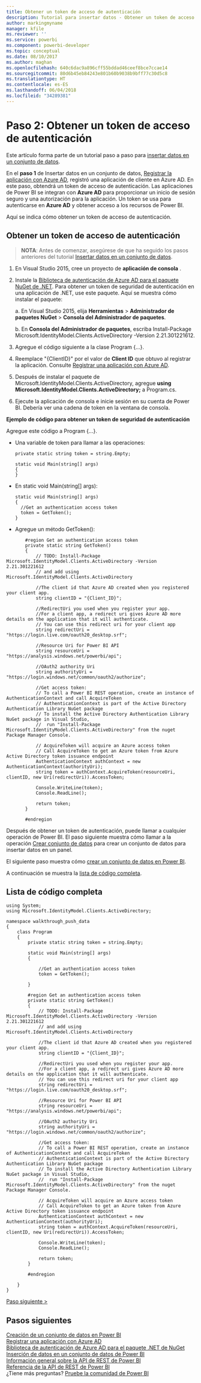 ```yaml
---
title: Obtener un token de acceso de autenticación
description: Tutorial para insertar datos - Obtener un token de acceso de autenticación
author: markingmyname
manager: kfile
ms.reviewer: ''
ms.service: powerbi
ms.component: powerbi-developer
ms.topic: conceptual
ms.date: 08/10/2017
ms.author: maghan
ms.openlocfilehash: 640c6dac9a896cff55bddad46ceef8bce7ccae14
ms.sourcegitcommit: 80d6b45eb84243e801b60b9038b9bff77c30d5c8
ms.translationtype: HT
ms.contentlocale: es-ES
ms.lasthandoff: 06/04/2018
ms.locfileid: "34289381"
---
```

# <a name="step-2-get-an-authentication-access-token"></a>Paso 2: Obtener un token de acceso de autenticación
Este artículo forma parte de un tutorial paso a paso para [insertar datos en un conjunto de datos](walkthrough-push-data.md).

En el **paso 1** de Insertar datos en un conjunto de datos, [Registrar la aplicación con Azure AD](walkthrough-push-data-register-app-with-azure-ad.md), registró una aplicación de cliente en Azure AD. En este paso, obtendrá un token de acceso de autenticación. Las aplicaciones de Power BI se integran con **Azure AD** para proporcionar un inicio de sesión seguro y una autorización para la aplicación. Un token se usa para autenticarse en **Azure AD** y obtener acceso a los recursos de Power BI.

Aquí se indica cómo obtener un token de acceso de autenticación.

## <a name="get-an-authentication-access-token"></a>Obtener un token de acceso de autenticación
> **NOTA**: Antes de comenzar, asegúrese de que ha seguido los pasos anteriores del tutorial [Insertar datos en un conjunto de datos](walkthrough-push-data.md).
> 
> 

1. En Visual Studio 2015, cree un proyecto de **aplicación de consola** .
2. Instale la [Biblioteca de autenticación de Azure AD para el paquete NuGet de .NET](https://www.nuget.org/packages/Microsoft.IdentityModel.Clients.ActiveDirectory/). Para obtener un token de seguridad de autenticación en una aplicación de .NET, use este paquete. Aquí se muestra cómo instalar el paquete:
   
     a. En Visual Studio 2015, elija **Herramientas** > **Administrador de paquetes NuGet** > **Consola del Administrador de paquetes**.
   
     b. En **Consola del Administrador de paquetes**, escriba Install-Package Microsoft.IdentityModel.Clients.ActiveDirectory -Version 2.21.301221612.
3. Agregue el código siguiente a la clase Program {...}.
4. Reemplace "{ClientID}" por el valor de **Client ID** que obtuvo al registrar la aplicación. Consulte [Registrar una aplicación con Azure AD](walkthrough-push-data-register-app-with-azure-ad.md).
5. Después de instalar el paquete de Microsoft.IdentityModel.Clients.ActiveDirectory, agregue **using Microsoft.IdentityModel.Clients.ActiveDirectory;** a Program.cs.
6. Ejecute la aplicación de consola e inicie sesión en su cuenta de Power BI. Debería ver una cadena de token en la ventana de consola.

**Ejemplo de código para obtener un token de seguridad de autenticación**

Agregue este código a Program {...}.

* Una variable de token para llamar a las operaciones:
  
  ```
  private static string token = string.Empty;
  
  static void Main(string[] args)
  {
  }
  ```
* En static void Main(string[] args):
  
  ```
  static void Main(string[] args)
  {
    //Get an authentication access token
    token = GetToken();
  }
  ```
* Agregue un método GetToken():

```
       #region Get an authentication access token
       private static string GetToken()
       {
           // TODO: Install-Package Microsoft.IdentityModel.Clients.ActiveDirectory -Version 2.21.301221612
           // and add using Microsoft.IdentityModel.Clients.ActiveDirectory

           //The client id that Azure AD created when you registered your client app.
           string clientID = "{Client_ID}";

           //RedirectUri you used when you register your app.
           //For a client app, a redirect uri gives Azure AD more details on the application that it will authenticate.
           // You can use this redirect uri for your client app
           string redirectUri = "https://login.live.com/oauth20_desktop.srf";

           //Resource Uri for Power BI API
           string resourceUri = "https://analysis.windows.net/powerbi/api";

           //OAuth2 authority Uri
           string authorityUri = "https://login.windows.net/common/oauth2/authorize";

           //Get access token:
           // To call a Power BI REST operation, create an instance of AuthenticationContext and call AcquireToken
           // AuthenticationContext is part of the Active Directory Authentication Library NuGet package
           // To install the Active Directory Authentication Library NuGet package in Visual Studio,
           //  run "Install-Package Microsoft.IdentityModel.Clients.ActiveDirectory" from the nuget Package Manager Console.

           // AcquireToken will acquire an Azure access token
           // Call AcquireToken to get an Azure token from Azure Active Directory token issuance endpoint
           AuthenticationContext authContext = new AuthenticationContext(authorityUri);
           string token = authContext.AcquireToken(resourceUri, clientID, new Uri(redirectUri)).AccessToken;

           Console.WriteLine(token);
           Console.ReadLine();

           return token;
       }

       #endregion
```

Después de obtener un token de autenticación, puede llamar a cualquier operación de Power BI. El paso siguiente muestra cómo llamar a la operación [Crear conjunto de datos](https://msdn.microsoft.com/library/mt203562.aspx) para crear un conjunto de datos para insertar datos en un panel.

El siguiente paso muestra cómo [crear un conjunto de datos en Power BI](walkthrough-push-data-create-dataset.md).

A continuación se muestra la [lista de código completa](#code).

<a name="code"/>

## <a name="complete-code-listing"></a>Lista de código completa
    using System;
    using Microsoft.IdentityModel.Clients.ActiveDirectory;

    namespace walkthrough_push_data
    {
        class Program
        {
            private static string token = string.Empty;

            static void Main(string[] args)
            {

                //Get an authentication access token
                token = GetToken();

            }

            #region Get an authentication access token
            private static string GetToken()
            {
                // TODO: Install-Package Microsoft.IdentityModel.Clients.ActiveDirectory -Version 2.21.301221612
                // and add using Microsoft.IdentityModel.Clients.ActiveDirectory

                //The client id that Azure AD created when you registered your client app.
                string clientID = "{Client_ID}";

                //RedirectUri you used when you register your app.
                //For a client app, a redirect uri gives Azure AD more details on the application that it will authenticate.
                // You can use this redirect uri for your client app
                string redirectUri = "https://login.live.com/oauth20_desktop.srf";

                //Resource Uri for Power BI API
                string resourceUri = "https://analysis.windows.net/powerbi/api";

                //OAuth2 authority Uri
                string authorityUri = "https://login.windows.net/common/oauth2/authorize";

                //Get access token:
                // To call a Power BI REST operation, create an instance of AuthenticationContext and call AcquireToken
                // AuthenticationContext is part of the Active Directory Authentication Library NuGet package
                // To install the Active Directory Authentication Library NuGet package in Visual Studio,
                //  run "Install-Package Microsoft.IdentityModel.Clients.ActiveDirectory" from the nuget Package Manager Console.

                // AcquireToken will acquire an Azure access token
                // Call AcquireToken to get an Azure token from Azure Active Directory token issuance endpoint
                AuthenticationContext authContext = new AuthenticationContext(authorityUri);
                string token = authContext.AcquireToken(resourceUri, clientID, new Uri(redirectUri)).AccessToken;

                Console.WriteLine(token);
                Console.ReadLine();

                return token;
            }

            #endregion

        }
    }


[Paso siguiente >](walkthrough-push-data-create-dataset.md)

## <a name="next-steps"></a>Pasos siguientes
[Creación de un conjunto de datos en Power BI](walkthrough-push-data-create-dataset.md)  
[Registrar una aplicación con Azure AD](walkthrough-push-data-register-app-with-azure-ad.md)  
[Biblioteca de autenticación de Azure AD para el paquete .NET de NuGet](https://www.nuget.org/packages/Microsoft.IdentityModel.Clients.ActiveDirectory/)  
[Inserción de datos en un conjunto de datos de Power BI](walkthrough-push-data.md)  
[Información general sobre la API de REST de Power BI](overview-of-power-bi-rest-api.md)  
[Referencia de la API de REST de Power BI](https://msdn.microsoft.com/library/mt147898.aspx)  
¿Tiene más preguntas? [Pruebe la comunidad de Power BI](http://community.powerbi.com/)

